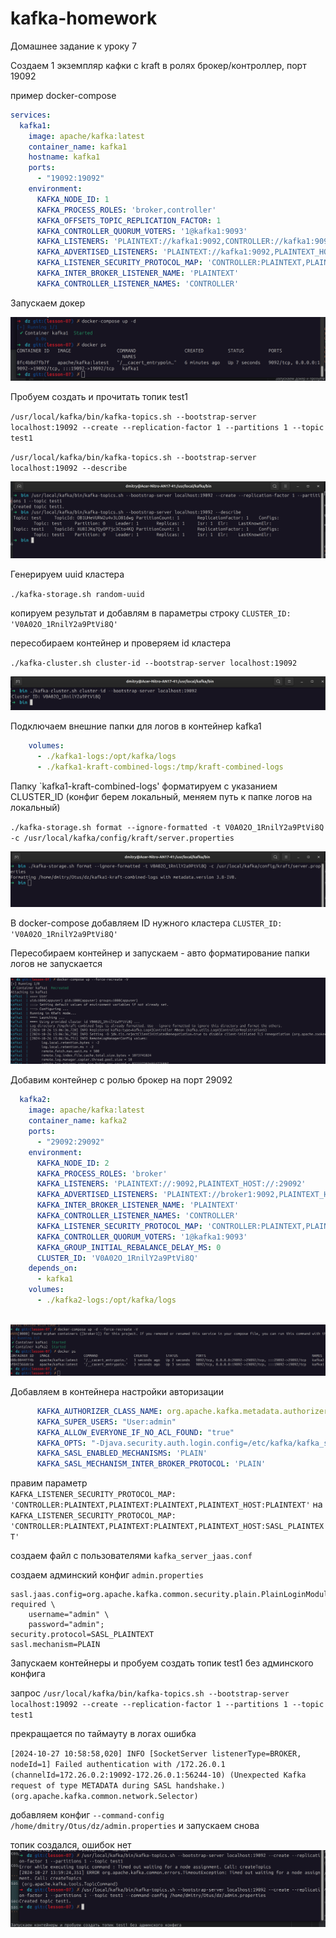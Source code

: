 # kafka-homework

Домашнее задание к уроку 7

Создаем 1 экземпляр кафки c kraft в ролях брокер/контроллер, порт 19092

пример docker-compose
```yml
services:
  kafka1:
    image: apache/kafka:latest
    container_name: kafka1
    hostname: kafka1
    ports:
      - "19092:19092"
    environment:
      KAFKA_NODE_ID: 1
      KAFKA_PROCESS_ROLES: 'broker,controller'
      KAFKA_OFFSETS_TOPIC_REPLICATION_FACTOR: 1
      KAFKA_CONTROLLER_QUORUM_VOTERS: '1@kafka1:9093'
      KAFKA_LISTENERS: 'PLAINTEXT://kafka1:9092,CONTROLLER://kafka1:9093,PLAINTEXT_HOST://0.0.0.0:19092'
      KAFKA_ADVERTISED_LISTENERS: 'PLAINTEXT://kafka1:9092,PLAINTEXT_HOST://localhost:19092'
      KAFKA_LISTENER_SECURITY_PROTOCOL_MAP: 'CONTROLLER:PLAINTEXT,PLAINTEXT:PLAINTEXT,PLAINTEXT_HOST:PLAINTEXT'
      KAFKA_INTER_BROKER_LISTENER_NAME: 'PLAINTEXT'
      KAFKA_CONTROLLER_LISTENER_NAMES: 'CONTROLLER'
```

Запускаем докер

![2024-10-26_13-30.png](2024-10-26_13-30.png)

Пробуем создать и прочитать топик test1

`/usr/local/kafka/bin/kafka-topics.sh --bootstrap-server localhost:19092 --create --replication-factor 1 --partitions 1 --topic test1`

`/usr/local/kafka/bin/kafka-topics.sh --bootstrap-server localhost:19092 --describe`

![2024-10-26_13-33.png](2024-10-26_13-33.png)

Генерируем uuid кластера

`./kafka-storage.sh random-uuid`

копируем результат и добавлям в параметры строку `CLUSTER_ID: 'V0A02O_1RnilY2a9PtVi8Q'`

пересобираем контейнер и проверяем id кластера

`./kafka-cluster.sh cluster-id --bootstrap-server localhost:19092`

![2024-10-26_13-59.png](2024-10-26_13-59.png)


Подключаем внешние папки для логов в контейнер kafka1

```yml
    volumes:
      - ./kafka1-logs:/opt/kafka/logs
      - ./kafka1-kraft-combined-logs:/tmp/kraft-combined-logs
```

Папку `kafka1-kraft-combined-logs' форматируем с указанием CLUSTER_ID (конфиг берем локальный, меняем путь к папке логов на локальный)

`./kafka-storage.sh format --ignore-formatted -t V0A02O_1RnilY2a9PtVi8Q -c /usr/local/kafka/config/kraft/server.properties`

![2024-10-26_18-03.png](2024-10-26_18-03.png)

В docker-compose добавляем ID нужного кластера `CLUSTER_ID: 'V0A02O_1RnilY2a9PtVi8Q'`

Пересобираем контейнер и запускаем - авто форматирование папки логов не запускается

![2024-10-26_18-12.png](2024-10-26_18-12.png)

Добавим контейнер с ролью брокер на порт 29092

```yml
  kafka2:
    image: apache/kafka:latest
    container_name: kafka2
    ports:
      - "29092:29092"
    environment:
      KAFKA_NODE_ID: 2
      KAFKA_PROCESS_ROLES: 'broker'
      KAFKA_LISTENERS: 'PLAINTEXT://:9092,PLAINTEXT_HOST://:29092'
      KAFKA_ADVERTISED_LISTENERS: 'PLAINTEXT://broker1:9092,PLAINTEXT_HOST://localhost:29092'
      KAFKA_INTER_BROKER_LISTENER_NAME: 'PLAINTEXT'
      KAFKA_CONTROLLER_LISTENER_NAMES: 'CONTROLLER'
      KAFKA_LISTENER_SECURITY_PROTOCOL_MAP: 'CONTROLLER:PLAINTEXT,PLAINTEXT:PLAINTEXT,PLAINTEXT_HOST:PLAINTEXT'
      KAFKA_CONTROLLER_QUORUM_VOTERS: '1@kafka1:9093'
      KAFKA_GROUP_INITIAL_REBALANCE_DELAY_MS: 0
      CLUSTER_ID: 'V0A02O_1RnilY2a9PtVi8Q'
    depends_on:
      - kafka1
    volumes:
      - ./kafka2-logs:/opt/kafka/logs
 
 ```
![2024-10-26_18-37.png](2024-10-26_18-37.png)


Добавляем в контейнера настройки авторизации

```yml
      KAFKA_AUTHORIZER_CLASS_NAME: org.apache.kafka.metadata.authorizer.StandardAuthorizer
      KAFKA_SUPER_USERS: "User:admin"
      KAFKA_ALLOW_EVERYONE_IF_NO_ACL_FOUND: "true"
      KAFKA_OPTS: "-Djava.security.auth.login.config=/etc/kafka/kafka_server_jaas.conf"
      KAFKA_SASL_ENABLED_MECHANISMS: 'PLAIN'
      KAFKA_SASL_MECHANISM_INTER_BROKER_PROTOCOL: 'PLAIN'
```

правим параметр  
`KAFKA_LISTENER_SECURITY_PROTOCOL_MAP: 'CONTROLLER:PLAINTEXT,PLAINTEXT:PLAINTEXT,PLAINTEXT_HOST:PLAINTEXT'`
на
`KAFKA_LISTENER_SECURITY_PROTOCOL_MAP: 'CONTROLLER:PLAINTEXT,PLAINTEXT:PLAINTEXT,PLAINTEXT_HOST:SASL_PLAINTEXT'`

создаем файл с пользователями  `kafka_server_jaas.conf`

создаем админский конфиг `admin.properties`

```shell
sasl.jaas.config=org.apache.kafka.common.security.plain.PlainLoginModule required \
	username="admin" \
	password="admin";
security.protocol=SASL_PLAINTEXT
sasl.mechanism=PLAIN
```

Запускаем контейнеры и пробуем создать топик test1 без админского конфига

запрос `/usr/local/kafka/bin/kafka-topics.sh --bootstrap-server localhost:19092 --create --replication-factor 1 --partitions 1 --topic test1`

прекращается по таймауту в логах ошибка

`[2024-10-27 10:58:58,020] INFO [SocketServer listenerType=BROKER, nodeId=1] Failed authentication with /172.26.0.1 (channelId=172.26.0.2:19092-172.26.0.1:56244-10) (Unexpected Kafka request of type METADATA during SASL handshake.) (org.apache.kafka.common.network.Selector)
`

добавляем конфиг `--command-config /home/dmitry/Otus/dz/admin.properties` и запускаем снова

топик создался, ошибок нет
![2024-10-27_14-02.png](2024-10-27_14-02.png)
